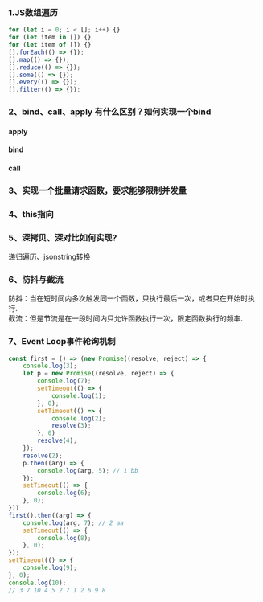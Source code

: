 ### 1.JS数组遍历
```js
for (let i = 0; i < []; i++) {}
for (let item in []) {}
for (let item of []) {}
[].forEach(() => {});
[].map(() => {});
[].reduce(() => {});
[].some(() => {});
[].every(() => {});
[].filter(() => {});
```

### 2、bind、call、apply 有什么区别？如何实现一个bind
#### apply

#### bind

#### call

### 3、实现一个批量请求函数，要求能够限制并发量

### 4、this指向

### 5、深拷贝、深对比如何实现?
递归遍历、jsonstring转换
### 6、防抖与截流
防抖：当在短时间内多次触发同一个函数，只执行最后一次，或者只在开始时执行.  
截流：但是节流是在一段时间内只允许函数执行一次，限定函数执行的频率.
### 7、Event Loop事件轮询机制
```js
const first = () => (new Promise((resolve, reject) => {
    console.log(3);
    let p = new Promise((resolve, reject) => {
        console.log(7);
        setTimeout(() => {
            console.log(1);
        }, 0);
        setTimeout(() => {
            console.log(2);
            resolve(3);
        }, 0)
        resolve(4);
    });
    resolve(2);
    p.then((arg) => {
        console.log(arg, 5); // 1 bb
    });
    setTimeout(() => {
        console.log(6);
    }, 0);
}))
first().then((arg) => {
    console.log(arg, 7); // 2 aa
    setTimeout(() => {
        console.log(8);
    }, 0);
});
setTimeout(() => {
    console.log(9);
}, 0);
console.log(10);
// 3 7 10 4 5 2 7 1 2 6 9 8
```
